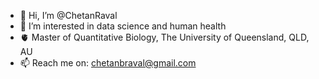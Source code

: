 - 👋 Hi, I’m @ChetanRaval
- 👀 I’m interested in data science and human health
- 🫀 Master of Quantitative Biology, The University of Queensland, QLD, AU
- 📫 Reach me on: chetanbraval@gmail.com

<!---
ChetanRaval/ChetanRaval is a ✨ special ✨ repository because its `README.md` (this file) appears on your GitHub profile.
You can click the Preview link to take a look at your changes.
--->
